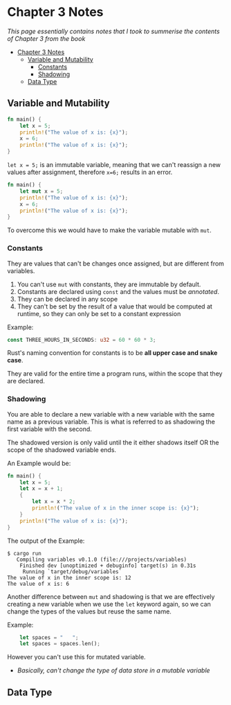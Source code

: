 # Chapter 3 Notes

*This page essentially contains notes that I took to summerise the contents of Chapter 3 from the book*

- [Chapter 3 Notes](#chapter-3-notes)
  - [Variable and Mutability](#variable-and-mutability)
    - [Constants](#constants)
    - [Shadowing](#shadowing)
  - [Data Type](#data-type)


## Variable and Mutability

```rust
fn main() {
    let x = 5;
    println!("The value of x is: {x}");
    x = 6;
    println!("The value of x is: {x}");
}
```

`let x = 5;` is an immutable variable, meaning that we can't reassign a new values after assignment, therefore `x=6;` results in an error.

```rust
fn main() {
    let mut x = 5;
    println!("The value of x is: {x}");
    x = 6;
    println!("The value of x is: {x}");
}
```

To overcome this we would have to make the variable mutable with `mut`.

### Constants

They are values that can't be changes once assigned, but are different from variables.

1. You can't use `mut` with constants, they are immutable by default.
2. Constants are declared using `const` and the values must be *annotated*.
3. They can be declared in any scope
4. They can't be set by the result of a value that would be computed at runtime, so they can only be set to a constant expression

Example:

```rust
const THREE_HOURS_IN_SECONDS: u32 = 60 * 60 * 3;
```

Rust's naming convention for constants is to be **all upper case and snake case**.

They are valid for the entire time a program runs, within the scope that they are declared.

### Shadowing

You are able to declare a new variable with a new variable with the same name as a previous variable. This is what is referred to as shadowing the first variable with the second.

The shadowed version is only valid until the it either shadows itself OR the scope of the shadowed variable ends.

An Example would be:

```rust
fn main() {
    let x = 5;
    let x = x + 1;
    {
        let x = x * 2;
        println!("The value of x in the inner scope is: {x}");
    }
    println!("The value of x is: {x}");
}
```

The output of the Example:

```text
$ cargo run
   Compiling variables v0.1.0 (file:///projects/variables)
    Finished dev [unoptimized + debuginfo] target(s) in 0.31s
     Running `target/debug/variables`
The value of x in the inner scope is: 12
The value of x is: 6
```

Another difference between `mut` and shadowing is that we are effectively creating a new variable when we use the `let` keyword again, so we can change the types of the values but reuse the same name.

Example:

```rust
    let spaces = "   ";
    let spaces = spaces.len();
```

However you can't use this for mutated variable.

- *Basically, can't change the type of data store in a mutable variable*

## Data Type
